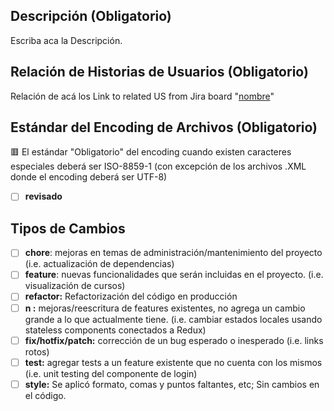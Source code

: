 ## Descripción (Obligatorio)

Escriba aca la Descripción. 

## Relación de Historias de Usuarios  (Obligatorio)

Relación de acá los Link to related US from Jira board "[nombre](url)"

## Estándar del Encoding de Archivos  (Obligatorio)

🟥 El estándar "Obligatorio" del encoding cuando existen caracteres especiales deberá ser ISO-8859-1 (con excepción de los archivos .XML donde el encoding deberá ser UTF-8)

- [ ] **revisado**

## Tipos de Cambios

- [ ] **chore**: mejoras en temas de administración/mantenimiento del proyecto (i.e. actualización de dependencias)
- [ ] **feature**: nuevas funcionalidades que serán incluidas en el proyecto. (i.e. visualización de cursos)
- [ ] **refactor:** Refactorización del código en producción
- [ ] **n :** mejoras/reescritura de features existentes, no agrega un cambio grande a lo que actualmente tiene. (i.e. cambiar estados locales usando stateless components conectados a Redux)
- [ ] **fix/hotfix/patch:** corrección de un bug esperado o inesperado (i.e. links rotos)
- [ ] **test:** agregar tests a un feature existente que no cuenta con los mismos (i.e. unit testing del componente de login)
- [ ] **style:** Se aplicó formato, comas y puntos faltantes, etc; Sin cambios en el código.
